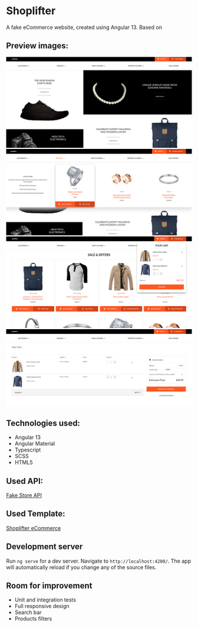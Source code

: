 # Shoplifter
A fake eCommerce website, created using Angular 13. Based on 
## Preview images: 
![Preview image 1](./files/1.png)
![Preview image 2](./files/2.png)
![Preview image 3](./files/3.png)
![Preview image 4](./files/4.png)


## Technologies used:
- Angular 13
- Angular Material
- Typescript
- SCSS
- HTML5

## Used API:
[Fake Store API](https://fakestoreapi.com/)


## Used Template:
[Shoplifter eCommerce](https://freebies.fluxes.com/shoplifter-ecommerce-free-psd-template/)

## Development server
Run `ng serve` for a dev server. Navigate to `http://localhost:4200/`. The app will automatically reload if you change any of the source files.

## Room for improvement
- Unit and integration tests
- Full responsive design
- Search bar
- Products filters
